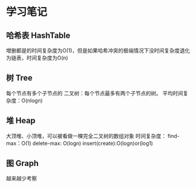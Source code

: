 # 学习笔记

## 哈希表 HashTable
增删都是的时间复杂度为O(1)，但是如果哈希冲突的极端情况下没时间复杂度退化为链表，时间复杂度为O(n)

## 树 Tree
每个节点有多个子节点的
二叉树：每个节点最多有两个子节点的树。
平均时间复杂度：O(nlogn)

## 堆 Heap
大顶堆、小顶堆，可以被看做一棵完全二叉树的数组对象
时间复杂度： find-max：O(1) delete-max: O(logn) insert(create):O(logn)or(log1)

## 图 Graph
越来越少考察